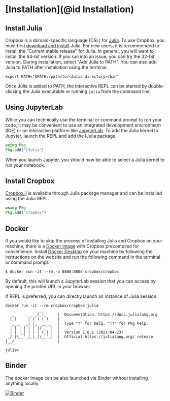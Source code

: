 # [Installation](@id Installation)

## Install Julia

Cropbox is a domain-specific language (DSL) for [Julia](https://julialang.org). To use Cropbox, you must first [download and install](https://julialang.org/downloads/) Julia. For new users, it is recommended to install the "Current stable release" for Julia. In general, you will want to install the 64-bit version. If you run into an issue, you can try the 32-bit version. During installation, select "Add Julia to PATH". You can also add Julia to PATH after installation using the terminal.

```shell
export PATH="$PATH:/path/to/<Julia directory>/bin"
``` 

Once Julia is added to PATH, the interactive REPL can be started by double-clicking the Julia executable or running `julia` from the command line. 

## Using JupyterLab
While you can technically use the terminal or command prompt to run your code, it may be convenient to use an integrated development environment (IDE) or an interactive platform like [JupyterLab](https://jupyter.org/install). To add the Julia kernel to Jupyter, launch the REPL and add the IJulia package. 

```julia
using Pkg
Pkg.add("IJulia")
```
When you launch Jupyter, you should now be able to select a Julia kernel to run your notebook. 

## Install Cropbox

[Cropbox.jl](https://github.com/cropbox/Cropbox.jl) is available through Julia package manager and can be installed using the Julia REPL.

```julia
using Pkg
Pkg.add("Cropbox")
```

## Docker

If you would like to skip the process of installing Julia and Cropbox on your machine, there is a [Docker image](https://hub.docker.com/repository/docker/cropbox/cropbox) with Cropbox precompiled for convenience. Install [Docker Desktop](https://www.docker.com/products/docker-desktop/) on your machine by following the instructions on the website and run the following command in the terminal or command prompt. 

```shell
$ docker run -it --rm -p 8888:8888 cropbox/cropbox
```
By default, this will launch a JupyterLab session that you can access by opening the printed URL in your browser. 

If REPL is preferred, you can directly launch an instance of Julia session.

```shell
docker run -it --rm cropbox/cropbox julia
               _
   _       _ _(_)_     |  Documentation: https://docs.julialang.org
  (_)     | (_) (_)    |
   _ _   _| |_  __ _   |  Type "?" for help, "]?" for Pkg help.
  | | | | | | |/ _` |  |
  | | |_| | | | (_| |  |  Version 1.6.1 (2021-04-23)
 _/ |\__'_|_|_|\__'_|  |  Official https://julialang.org/ release
|__/                   |

julia>
```

## Binder

The docker image can be also launched via Binder without installing anything locally.

[![Binder](https://mybinder.org/badge_logo.svg)](https://mybinder.org/v2/gh/cropbox/cropbox-binder/main)
